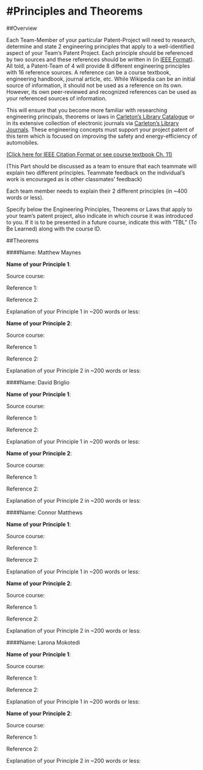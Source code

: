 #Principles and Theorems
=========================

##Overview

Each Team-Member of your particular Patent-Project will need to research, determine and state 2 engineering principles that apply to a well-identified aspect of your Team’s Patent Project.  Each principle should be referenced by two sources and these references should be written in (in [IEEE Format](http://www.ieee.org/documents/ieeecitationref.pdf)).  All told, a Patent-Team of 4 will provide 8 different engineering principles with 16 reference sources.  A reference can be a course textbook, engineering handbook, journal article, etc.  While Wikipedia can be an initial source of information, it should not be used as a reference on its own. However, its own peer-reviewed and recognized references can be used as your referenced sources of information.This will ensure that you become more familiar with researching engineering principals, theorems or laws in [Carleton’s Library Catalogue](http://catalogue.library.carleton.ca/) or in its extensive collection of electronic journals via [Carleton’s Library Journals](http://www.library.carleton.ca/find/journal-articles).  These engineering concepts must support your project patent of this term which is focused on improving the safety and energy-efficiency of automobiles.
[(Click here for IEEE Citation Format or see course textbook Ch. 11)](http://www.ieee.org/documents/ieeecitationref.pdf)
(This Part should be discussed as a team to ensure that each teammate will explain two different principles. Teammate feedback on the individual’s work is encouraged as is other classmates’ feedback)
Each team member needs to explain their 2 different principles (in ~400 words or less).  Specify below the Engineering Principles, Theorems or Laws that apply to your team’s patent project, also indicate in which course it was introduced to you.  If it is to be presented in a future course, indicate this with “TBL” (To Be Learned) along with the course ID. 

##Theorems

####Name: Matthew Maynes**Name of your Principle 1**:
 Source course:  
Reference 1:   
                                                              Reference 2:
Explanation of your Principle 1 in ~200 words or less:**Name of your Principle 2**:
 Source course:  
Reference 1:   
                                                              Reference 2:
Explanation of your Principle 2 in ~200 words or less:


####Name: David Briglio**Name of your Principle 1**:
 Source course:  
Reference 1:   
                                                              Reference 2:
Explanation of your Principle 1 in ~200 words or less:**Name of your Principle 2**:
 Source course:  
Reference 1:   
                                                              Reference 2:
Explanation of your Principle 2 in ~200 words or less:
####Name: Connor Matthews**Name of your Principle 1**:
 Source course:  
Reference 1:   
                                                              Reference 2:
Explanation of your Principle 1 in ~200 words or less:**Name of your Principle 2**:
 Source course:  
Reference 1:   
                                                              Reference 2:
Explanation of your Principle 2 in ~200 words or less:
####Name: Larona Mokotedi**Name of your Principle 1**:
 Source course:  
Reference 1:   
                                                              Reference 2:
Explanation of your Principle 1 in ~200 words or less:**Name of your Principle 2**:
 Source course:  
Reference 1:   
                                                              Reference 2:
Explanation of your Principle 2 in ~200 words or less: